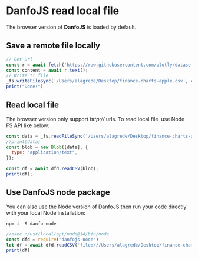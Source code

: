 # DanfoJS read local file
The browser version of **DanfoJS** is loaded by default.


## Save a remote file locally
```js
// Get Url
const r = await fetch('https://raw.githubusercontent.com/plotly/datasets/master/finance-charts-apple.csv')
const content = await r.text();
// Write ti file
_fs.writeFileSync('/Users/alagrede/Desktop/finance-charts-apple.csv', content);
print("Done!")
```

## Read local file
The browser version only support *http://* urls.
To read local file, use Node FS API like below:
```js
const data = _fs.readFileSync('/Users/alagrede/Desktop/finance-charts-apple.csv', 'utf8');
//print(data)
const blob = new Blob([data], {
  type: "application/text",
});

const df = await dfd.readCSV(blob);
print(df);
```

## Use DanfoJS node package
You can also use the Node version of DanfoJS then run your code directly with your local Node installation:

`npm i -S danfo-node`
```js
//exec :/usr/local/opt/node@14/bin/node
const dfd = require("danfojs-node")
let df = await dfd.readCSV('file:///Users/alagrede/Desktop/finance-charts-apple.csv')
print(df)
```

